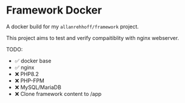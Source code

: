 # Framework Docker

A docker build for my `allanrehhoff/framework` project.  

This project aims to test and verify compaitiblity with nginx webserver.  

TODO:
- ✅ docker base
- ✅ nginx
- ❌ PHP8.2 
- ❌ PHP-FPM
- ❌ MySQL/MariaDB
- ❌ Clone framework content to /app